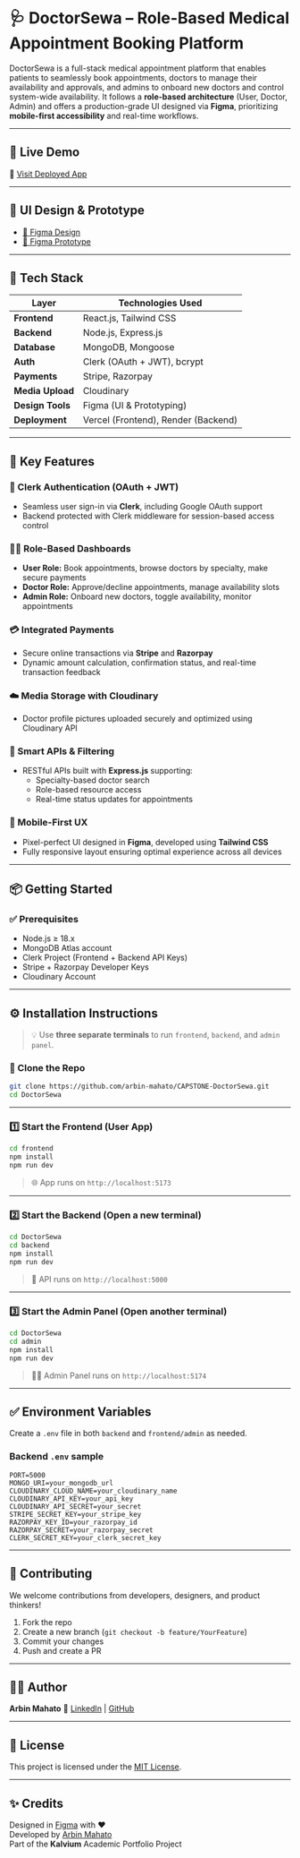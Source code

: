 # 🩺 DoctorSewa – Role-Based Medical Appointment Booking Platform

DoctorSewa is a full-stack medical appointment platform that enables patients to seamlessly book appointments, doctors to manage their availability and approvals, and admins to onboard new doctors and control system-wide availability. It follows a **role-based architecture** (User, Doctor, Admin) and offers a production-grade UI designed via **Figma**, prioritizing **mobile-first accessibility** and real-time workflows.

---

## 🚀 Live Demo

🔗 [Visit Deployed App]()

---

## 🎨 UI Design & Prototype

- [📐 Figma Design](https://www.figma.com/design/pkVlIljjezVgGI9xEeB7kn/DoctorSewa---UI-Design?node-id=0-1&t=iST0Gy5onu1Imj88-1)
- [🔁 Figma Prototype](https://www.figma.com/proto/pkVlIljjezVgGI9xEeB7kn/DoctorSewa---UI-Design?node-id=0-1&t=iST0Gy5onu1Imj88-1)

---

## 🧠 Tech Stack

| Layer            | Technologies Used                   |
| ---------------- | ----------------------------------- |
| **Frontend**     | React.js, Tailwind CSS              |
| **Backend**      | Node.js, Express.js                 |
| **Database**     | MongoDB, Mongoose                   |
| **Auth**         | Clerk (OAuth + JWT), bcrypt         |
| **Payments**     | Stripe, Razorpay                    |
| **Media Upload** | Cloudinary                          |
| **Design Tools** | Figma (UI & Prototyping)            |
| **Deployment**   | Vercel (Frontend), Render (Backend) |

---

## 🌟 Key Features

### 🔐 Clerk Authentication (OAuth + JWT)

- Seamless user sign-in via **Clerk**, including Google OAuth support
- Backend protected with Clerk middleware for session-based access control

### 🧑‍⚕️ Role-Based Dashboards

- **User Role:** Book appointments, browse doctors by specialty, make secure payments
- **Doctor Role:** Approve/decline appointments, manage availability slots
- **Admin Role:** Onboard new doctors, toggle availability, monitor appointments

### 💳 Integrated Payments

- Secure online transactions via **Stripe** and **Razorpay**
- Dynamic amount calculation, confirmation status, and real-time transaction feedback

### ☁️ Media Storage with Cloudinary

- Doctor profile pictures uploaded securely and optimized using Cloudinary API

### 🧠 Smart APIs & Filtering

- RESTful APIs built with **Express.js** supporting:
  - Specialty-based doctor search
  - Role-based resource access
  - Real-time status updates for appointments

### 📱 Mobile-First UX

- Pixel-perfect UI designed in **Figma**, developed using **Tailwind CSS**
- Fully responsive layout ensuring optimal experience across all devices

---

## 📦 Getting Started

### ✅ Prerequisites

- Node.js ≥ 18.x
- MongoDB Atlas account
- Clerk Project (Frontend + Backend API Keys)
- Stripe + Razorpay Developer Keys
- Cloudinary Account

---

## ⚙️ Installation Instructions

> 💡 Use **three separate terminals** to run `frontend`, `backend`, and `admin panel`.

### 📁 Clone the Repo

```bash
git clone https://github.com/arbin-mahato/CAPSTONE-DoctorSewa.git
cd DoctorSewa
```

---

### 1️⃣ Start the Frontend (User App)

```bash
cd frontend
npm install
npm run dev
```

> 🌐 App runs on `http://localhost:5173`

---

### 2️⃣ Start the Backend (Open a new terminal)

```bash
cd DoctorSewa
cd backend
npm install
npm run dev
```

> 🚀 API runs on `http://localhost:5000`

---

### 3️⃣ Start the Admin Panel (Open another terminal)

```bash
cd DoctorSewa
cd admin
npm install
npm run dev
```

> 🧑‍⚕️ Admin Panel runs on `http://localhost:5174`

---

## ✅ Environment Variables

Create a `.env` file in both `backend` and `frontend/admin` as needed.

### Backend `.env` sample

```env
PORT=5000
MONGO_URI=your_mongodb_url
CLOUDINARY_CLOUD_NAME=your_cloudinary_name
CLOUDINARY_API_KEY=your_api_key
CLOUDINARY_API_SECRET=your_secret
STRIPE_SECRET_KEY=your_stripe_key
RAZORPAY_KEY_ID=your_razorpay_id
RAZORPAY_SECRET=your_razorpay_secret
CLERK_SECRET_KEY=your_clerk_secret_key
```

---

## 🤝 Contributing

We welcome contributions from developers, designers, and product thinkers!

1. Fork the repo
2. Create a new branch (`git checkout -b feature/YourFeature`)
3. Commit your changes
4. Push and create a PR

---

## 👨‍💻 Author

**Arbin Mahato**
🔗 [LinkedIn](https://www.linkedin.com/in/arbin-mahato/) | [GitHub](https://github.com/arbin-mahato)

---

## 📄 License

This project is licensed under the [MIT License](LICENSE).

---

## ✨ Credits

Designed in [Figma](https://www.figma.com/design/pkVlIljjezVgGI9xEeB7kn/DoctorSewa---UI-Design) with ❤️  
Developed by [Arbin Mahato](https://github.com/arbin07)  
Part of the **Kalvium** Academic Portfolio Project
